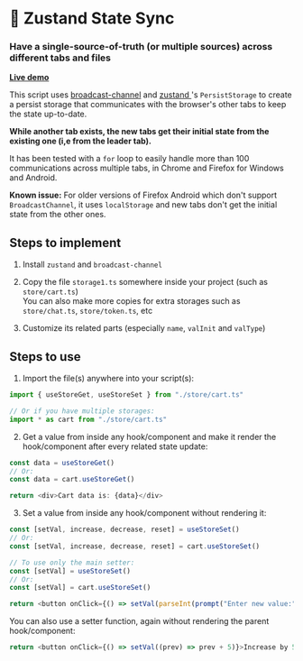 # 🐻 Zustand State Sync

### Have a single-source-of-truth (or multiple sources) across different tabs and files

**[Live demo](https://www.alvandsoft.com/en/zustand-state-sync/)**

This script uses [broadcast-channel](https://github.com/pubkey/broadcast-channel) and [zustand ](https://github.com/pmndrs/zustand)'s `PersistStorage` to create a persist storage that communicates with the browser's other tabs to keep the state up-to-date.

**While another tab exists, the new tabs get their initial state from the existing one (i,e from the leader tab).**

It has been tested with a `for` loop to easily handle more than 100 communications across multiple tabs, in Chrome and Firefox for Windows and Android.

**Known issue:** For older versions of Firefox Android which don't support `BroadcastChannel`, it uses `localStorage` and new tabs don't get the initial state from the other ones.



## Steps to implement
1. Install `zustand` and `broadcast-channel`


2. Copy the file `storage1.ts` somewhere inside your project (such as `store/cart.ts`)\
   You can also make more copies for extra storages such as `store/chat.ts`, `store/token.ts`, etc

4. Customize its related parts (especially `name`, `valInit` and `valType`)



## Steps to use
1. Import the file(s) anywhere into your script(s):

``` Javascript
import { useStoreGet, useStoreSet } from "./store/cart.ts"

// Or if you have multiple storages:
import * as cart from "./store/cart.ts"
```


2. Get a value from inside any hook/component and make it render the hook/component after every related state update:

``` Javascript
const data = useStoreGet()
// Or:
const data = cart.useStoreGet()

return <div>Cart data is: {data}</div>
```


3. Set a value from inside any hook/component without rendering it:

``` Javascript
const [setVal, increase, decrease, reset] = useStoreSet()
// Or:
const [setVal, increase, decrease, reset] = cart.useStoreSet()

// To use only the main setter:
const [setVal] = useStoreSet()
// Or:
const [setVal] = cart.useStoreSet()

return <button onClick={() => setVal(parseInt(prompt("Enter new value:")))}>Enter</button>
```


You can also use a setter function, again without rendering the parent hook/component:

``` Javascript
return <button onClick={() => setVal((prev) => prev + 5)}>Increase by 5</button>
```